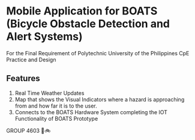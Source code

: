 # Mobile Application for BOATS (Bicycle Obstacle Detection and Alert Systems)

For the Final Requirement of Polytechnic University of the Philippines CpE Practice and Design

## Features

1. Real Time Weather Updates
2. Map that shows the Visual Indicators where a hazard is approaching from and how far it is to the user.
3. Connects to the BOATS Hardware System completing the IOT Functionality of BOATS Prototype



GROUP 4603 💖🚲
